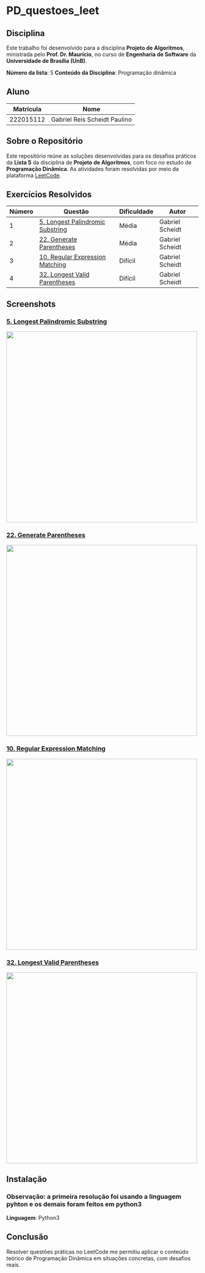 # PD_questoes_leet


## Disciplina

Este trabalho foi desenvolvido para a disciplina **Projeto de Algoritmos**, ministrada pelo **Prof. Dr. Maurício**, no curso de **Engenharia de Software** da **Universidade de Brasília (UnB)**.

**Número da lista**: 5
**Conteúdo da Disciplina**: Programação dinâmica 

## Aluno

| Matrícula   | Nome                          |
|-------------|-------------------------------|
| 222015112  | Gabriel Reis Scheidt Paulino    |


## Sobre o Repositório

Este repositório reúne as soluções desenvolvidas para os desafios práticos da **Lista 5** da disciplina de **Projeto de Algoritmos**, com foco no estudo de **Programação Dinâmica**. As atividades foram resolvidas por meio da plataforma [LeetCode](https://leetcode.com/).


## Exercícios Resolvidos

| Número | Questão                                                                                                   | Dificuldade | Autor            |
|--------|-----------------------------------------------------------------------------------------------------------|-------------|------------------|
| 1      | [5. Longest Palindromic Substring](https://leetcode.com/problems/longest-palindromic-substring/description/?envType=problem-list-v2&envId=dynamic-programming) | Média       | Gabriel Scheidt  |
| 2      | [22. Generate Parentheses](https://leetcode.com/problems/generate-parentheses/description/?envType=problem-list-v2&envId=dynamic-programming) | Média       | Gabriel Scheidt  |
| 3      | [10. Regular Expression Matching](https://leetcode.com/problems/regular-expression-matching/description/?envType=problem-list-v2&envId=dynamic-programming) | Difícil     | Gabriel Scheidt  |
| 4      | [32. Longest Valid Parentheses](https://leetcode.com/problems/longest-valid-parentheses/description/?envType=problem-list-v2&envId=dynamic-programming) | Difícil     | Gabriel Scheidt  |

## Screenshots
<h3><a href="https://leetcode.com/problems/longest-palindromic-substring/description/?envType=problem-list-v2&envId=dynamic-programming">5. Longest Palindromic Substring</a></h3>
<img src="" width="500"/>

<h3><a href="https://leetcode.com/problems/generate-parentheses/description/?envType=problem-list-v2&envId=dynamic-programming">22. Generate Parentheses</a></h3>
<img src="" width="500"/>

<h3><a href="https://leetcode.com/problems/regular-expression-matching/description/?envType=problem-list-v2&envId=dynamic-programming">10. Regular Expression Matching</a></h3>
<img src="" width="500"/>

<h3><a href="https://leetcode.com/problems/longest-valid-parentheses/description/?envType=problem-list-v2&envId=dynamic-programming">32. Longest Valid Parentheses</a></h3>
<img src="" width="500"/>


## Instalação 
### Observação: a primeira resolução foi usando a linguagem pyhton e os demais foram feitos em python3
**Linguagem**: Python3<br>

## Conclusão

Resolver questões práticas no LeetCode me permitiu aplicar o conteúdo teórico de Programação Dinâmica em situações concretas, com desafios reais.